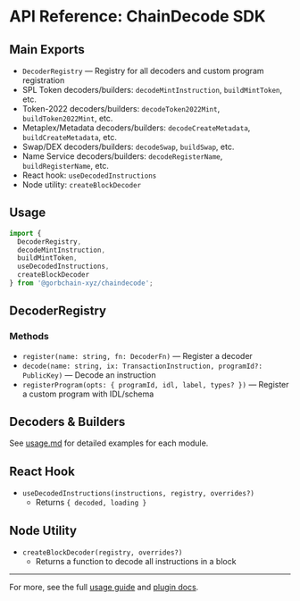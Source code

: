 # API Reference: ChainDecode SDK

## Main Exports

- `DecoderRegistry` — Registry for all decoders and custom program registration
- SPL Token decoders/builders: `decodeMintInstruction`, `buildMintToken`, etc.
- Token-2022 decoders/builders: `decodeToken2022Mint`, `buildToken2022Mint`, etc.
- Metaplex/Metadata decoders/builders: `decodeCreateMetadata`, `buildCreateMetadata`, etc.
- Swap/DEX decoders/builders: `decodeSwap`, `buildSwap`, etc.
- Name Service decoders/builders: `decodeRegisterName`, `buildRegisterName`, etc.
- React hook: `useDecodedInstructions`
- Node utility: `createBlockDecoder`

## Usage

```ts
import {
  DecoderRegistry,
  decodeMintInstruction,
  buildMintToken,
  useDecodedInstructions,
  createBlockDecoder
} from '@gorbchain-xyz/chaindecode';
```

## DecoderRegistry

### Methods
- `register(name: string, fn: DecoderFn)` — Register a decoder
- `decode(name: string, ix: TransactionInstruction, programId?: PublicKey)` — Decode an instruction
- `registerProgram(opts: { programId, idl, label, types? })` — Register a custom program with IDL/schema

## Decoders & Builders

See [usage.md](./usage.md) for detailed examples for each module.

## React Hook

- `useDecodedInstructions(instructions, registry, overrides?)`
  - Returns `{ decoded, loading }`

## Node Utility

- `createBlockDecoder(registry, overrides?)`
  - Returns a function to decode all instructions in a block

---

For more, see the full [usage guide](./usage.md) and [plugin docs](./plugins.md).
